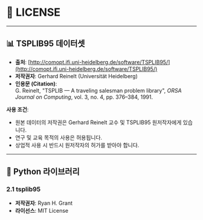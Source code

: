 # 📄 LICENSE
---

## 📊 TSPLIB95 데이터셋

- **출처**: [http://comopt.ifi.uni-heidelberg.de/software/TSPLIB95/](http://comopt.ifi.uni-heidelberg.de/software/TSPLIB95/)  
- **저작권자**: Gerhard Reinelt (Universität Heidelberg)  
- **인용문 (Citation)**:  
  G. Reinelt, "TSPLIB — A traveling salesman problem library", *ORSA Journal on Computing*, vol. 3, no. 4, pp. 376–384, 1991.

**사용 조건**:
- 원본 데이터의 저작권은 Gerhard Reinelt 교수 및 TSPLIB95 원저작자에게 있습니다.
- 연구 및 교육 목적의 사용은 허용됩니다.
- 상업적 사용 시 반드시 원저작자의 허가를 받아야 합니다.

---

## 🐍 Python 라이브러리

### 2.1 tsplib95
- **저작권자**: Ryan H. Grant
- **라이선스**: MIT License  
